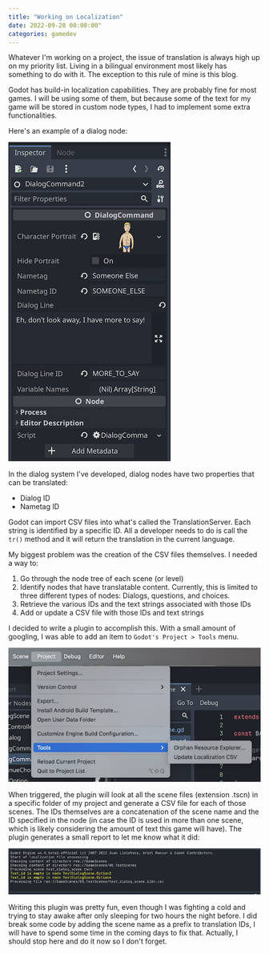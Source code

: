 ```yaml
---
title: "Working on Localization"
date: 2022-09-28 00:00:00"
categories: gamedev
---
```


Whatever I'm working on a project, the issue of translation is always high up on my priority list. Living in a bilingual environment most likely has something to do with it. The exception to this rule of mine is this blog. 

Godot has build-in localization capabilities. They are probably fine for most games. I will be using some of them, but because some of the text for my game will be stored in custom node types, I had to implement some extra functionalities. 

Here's an example of a dialog node:

![Dialog In Progress](/assets/images/20221001_01.png)

In the dialog system I've developed, dialog nodes have two properties that can be translated:
- Dialog ID
- Nametag ID

Godot can import CSV files into what's called the TranslationServer. Each string is identified by a specific ID. All a developer needs to do is call the `tr()` method and it will return the translation in the current language.

My biggest problem was the creation of the CSV files themselves. I needed a way to:
1. Go through the node tree of each scene (or level)
2. Identify nodes that have translatable content. Currently, this is limited to three different types of nodes: Dialogs, questions, and choices. 
3. Retrieve the various IDs and the text strings associated with those IDs
3. Add or update a CSV file with those IDs and text strings

I decided to write a plugin to accomplish this. With a small amount of googling, I was able to add an item to `Godot's Project > Tools` menu. 

![Dialog In Progress](/assets/images/20221001_02.png)

When triggered, the plugin will look at all the scene files (extension .tscn) in a specific folder of my project and generate a CSV file for each of those scenes. The IDs themselves are a concatenation of the scene name and the ID specified in the node (in case the ID is used in more than one scene, which is likely considering the amount of text this game will have). The plugin generates a small report to let me know what it did:

![Dialog In Progress](/assets/images/20221001_03.png)

Writing this plugin was pretty fun, even though I was fighting a cold and trying to stay awake after only sleeping for two hours the night before. I did break some code by adding the scene name as a prefix to translation IDs, I will have to spend some time in the coming days to fix that. Actually, I should stop here and do it now so I don't forget.

